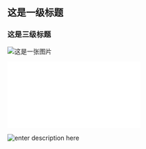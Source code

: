 ## 这是一级标题

### 这是三级标题

![这是一张图片](https://gitee.com/kumybryce/images/blog/desktop.jpg)

![Diagram](./attachments/1582566821400.drawio.html)

![enter description here](https://gitee.com/kumybryce/images/小书匠/desk11.jpg)